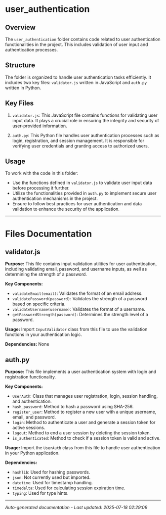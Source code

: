 # user_authentication

## Overview
The `user_authentication` folder contains code related to user authentication functionalities in the project. This includes validation of user input and authentication processes.

## Structure
The folder is organized to handle user authentication tasks efficiently. It includes two key files: `validator.js` written in JavaScript and `auth.py` written in Python.

## Key Files
1. `validator.js`: This JavaScript file contains functions for validating user input data. It plays a crucial role in ensuring the integrity and security of user-provided information.
   
2. `auth.py`: This Python file handles user authentication processes such as login, registration, and session management. It is responsible for verifying user credentials and granting access to authorized users.

## Usage
To work with the code in this folder:
- Use the functions defined in `validator.js` to validate user input data before processing it further.
- Utilize the functionalities provided in `auth.py` to implement secure user authentication mechanisms in the project.
- Ensure to follow best practices for user authentication and data validation to enhance the security of the application.

---

# Files Documentation

## validator.js

**Purpose:** This file contains input validation utilities for user authentication, including validating email, password, and username inputs, as well as determining the strength of a password.

**Key Components:**
- `validateEmail(email)`: Validates the format of an email address.
- `validatePassword(password)`: Validates the strength of a password based on specific criteria.
- `validateUsername(username)`: Validates the format of a username.
- `getPasswordStrength(password)`: Determines the strength level of a password.

**Usage:** Import `InputValidator` class from this file to use the validation functions in your authentication logic.

**Dependencies:** None

## auth.py

**Purpose:** This file implements a user authentication system with login and registration functionality.

**Key Components:**
- `UserAuth`: Class that manages user registration, login, session handling, and authentication.
- `hash_password`: Method to hash a password using SHA-256.
- `register_user`: Method to register a new user with a unique username, email, and password.
- `login`: Method to authenticate a user and generate a session token for active sessions.
- `logout`: Method to end a user session by deleting the session token.
- `is_authenticated`: Method to check if a session token is valid and active.

**Usage:** Import the `UserAuth` class from this file to handle user authentication in your Python application.

**Dependencies:** 
- `hashlib`: Used for hashing passwords.
- `json`: Not currently used but imported.
- `datetime`: Used for timestamp handling.
- `timedelta`: Used for calculating session expiration time.
- `typing`: Used for type hints.

---
*Auto-generated documentation - Last updated: 2025-07-18 02:29:09*
